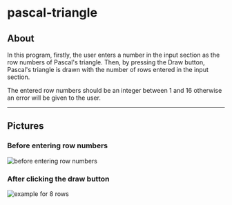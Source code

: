 # pascal-triangle
## About
In this program, firstly, the user enters a number in the input section as the row numbers of Pascal's triangle. Then, by pressing the Draw button, Pascal's triangle is drawn with the number of rows entered in the input section.

The entered row numbers should be an integer between 1 and 16 otherwise an error will be given to the user.
***
## Pictures
### Before entering row numbers
![before entering row numbers](https://github.com/arimoa/pascal-triangle/assets/134084996/3043a598-f00e-4057-9f1a-6f2edbbc1007)

### After clicking the draw button
![example for 8 rows](https://github.com/arimoa/pascal-triangle/assets/134084996/5ccc2c46-7988-41e3-91f1-a684480deecc)
